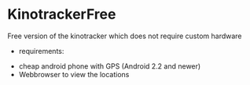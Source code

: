 # KinotrackerFree
Free version of the kinotracker which does not require custom hardware

* requirements:
- cheap android phone with GPS (Android 2.2 and newer)
- Webbrowser to view the locations
